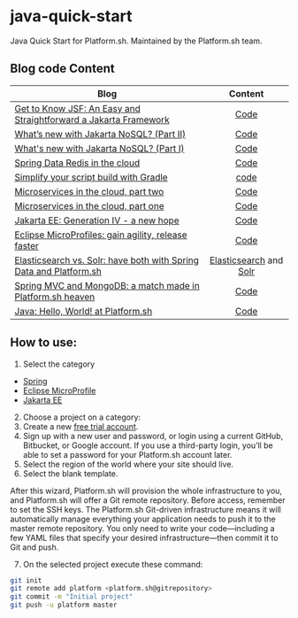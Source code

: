 # java-quick-start
Java Quick Start for Platform.sh. Maintained by the Platform.sh team.

## Blog code Content

| Blog        | Content         |
| ------------- |:-------------:|
|[Get to Know JSF: An Easy and Straightforward a Jakarta Framework](https://dzone.com/articles/get-to-know-jsf-an-easy-and-straightforward-a-jaka)| [Code]() |
|[What’s new with Jakarta NoSQL? (Part II)](https://platform.sh/blog/2020/what-is-new-with-jakarta-nosql-part-ii/)| [Code](https://github.com/platformsh/java-quick-start/tree/master/jakarta/mongodb-nosql-m1) |
|[What's new with Jakarta NoSQL? (Part I)](https://platform.sh/blog/2019/what-is-new-with-jakarta-nosql/)| [Code](https://github.com/platformsh/java-quick-start/tree/master/jakarta/mongodb-nosql-m1) |
|[Spring Data Redis in the cloud](https://platform.sh/blog/2019/spring-data-redis-in-the-cloud/)| [Code](https://github.com/platformsh/java-quick-start/tree/master/spring/spring-boot-maven-redis) |
|[Simplify your script build with Gradle](https://platform.sh/blog/2019/simplify-your-script-build-with-gradle/)| [code](https://github.com/platformsh-templates/spring-boot-gradle-mysql) |
|[Microservices in the cloud, part two](https://platform.sh/blog/2019/microservices-in-the-cloud-part-two/)| [Code](https://github.com/EventosJEspanol/latin-america-micro-profile) |
|[Microservices in the cloud, part one](https://platform.sh/blog/2019/microservices-in-the-cloud-part-one/)| [Code](https://github.com/EventosJEspanol/latin-america-micro-profile) |
|[Jakarta EE: Generation IV - a new hope](https://platform.sh/blog/2019/jakarta-ee-generation-iv-a-new-hope/)| [Code](https://github.com/platformsh/java-quick-start/tree/master/jakarta/tomee-mongodb) |
|[Eclipse MicroProfiles: gain agility, release faster](https://platform.sh/blog/2019/eclipse-microprofiles-gain-agility-release-faster/)| [Code](https://github.com/platformsh/java-quick-start/tree/master/eclipse-microprofile/thorntail-jpa) |
|[Elasticsearch vs. Solr: have both with Spring Data and Platform.sh](https://platform.sh/blog/2019/elasticsearch-vs-solr-have-both-with-spring-data-and-platform.sh/)| [Elasticsearch](https://github.com/platformsh/java-quick-start/tree/master/spring/spring-mvc-maven-elasticsearch) and [Solr](https://github.com/platformsh/java-quick-start/tree/master/spring/spring-mvc-maven-solr) |
|[Spring MVC and MongoDB: a match made in Platform.sh heaven](https://platform.sh/blog/2019/spring-mvc-and-mongodb-a-match-made-in-platform.sh-heaven/)| [Code](https://github.com/platformsh/java-quick-start/tree/master/spring/spring-mvc-maven-mongodb) |
|[Java: Hello, World! at Platform.sh](https://platform.sh/blog/2019/java-hello-world-at-platform.sh/)| [Code](https://github.com/platformsh/java-quick-start/tree/master/spring/spring-boot-maven-mysql) |

## How to use:

1. Select the category

* [Spring](spring/)
* [Eclipse MicroProfile](eclipse-microprofile)
* [Jakarta EE](jakarta)


2. Choose a project on a category:
3. Create a new [free trial account](https://docs.platform.sh/gettingstarted/first-project.html#your-first-project).
4. Sign up with a new user and password, or login using a current  GitHub, Bitbucket, or Google account. If you use a third-party login, you’ll be able to set a password for your Platform.sh account later.
5. Select the region of the world where your site should live.
6. Select the blank template.

After this wizard, Platform.sh will provision the whole infrastructure to you, and Platform.sh will offer a Git remote repository. Before access, remember to set the SSH keys. The Platform.sh Git-driven infrastructure means it will automatically manage everything your application needs to push it to the master remote repository. You only need to write your code—including a few YAML files that specify your desired infrastructure—then commit it to Git and push.

7. On the selected project execute these command:

```bash
git init
git remote add platform <platform.sh@gitrepository>
git commit -m "Initial project"
git push -u platform master
```
